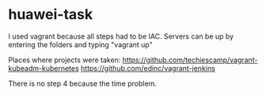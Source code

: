 # huawei-task

I used vagrant because all steps had to be IAC. 
Servers can be up by entering the folders and typing "vagrant up"

Places where projects were taken:
https://github.com/techiescamp/vagrant-kubeadm-kubernetes
https://github.com/edinc/vagrant-jenkins

There is no step 4 because the time problem.
